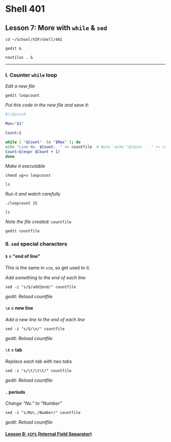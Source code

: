 # Shell 401
## Lesson 7: More with `while` & `sed`

`cd ~/School/VIP/shell/401`

`gedit &`

`nautilus . &`

___

### I. Counter `while` loop

*Edit a new file*

`gedit loopcount`

*Put this code in the new file and save it:*

```sh
#!/bin/sh

Max="$1"

Count=1

while [ "$Count" -le "$Max" ]; do
echo "Line No. $Count:	" >> countfile  # Note `echo "$Count	" >> countfile` contains a "tab" in the echo statement
Count=$(expr $Count + 1)
done
```

*Make it executable*

`chmod ug+x loopcount`

`ls`

*Run it and watch carefully*

`./loopcount 15`

`ls`

*Note the file created:* `countfile`

`gedit countfile`

### II. `sed` special characters

#### `$` = "end of line"

This is the same in `vim`, so get used to it.

*Add something to the end of each line*

`sed -i "s/$/add2end/" countfile`

*gedit: Reload countfile*

#### `\n` = new line

*Add a new line to the end of each line*

`sed -i "s/$/\n/" countfile`

*gedit: Reload countfile*

#### `\t` = tab

*Replace each tab with two tabs*

`sed -i "s/\t/\t\t/" countfile`

*gedit: Reload countfile*

#### `.` periods

*Change "No." to "Number"*

`sed -i "s/No\./Number/" countfile`

*gedit: Reload countfile*

#### [Lesson 8: `$IFS` (Internal Field Separator)](https://github.com/inkVerb/vip/blob/master/401-shell/Lesson-08.md)
